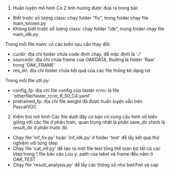 1. Huấn luyện mô hinh
Có 2 tình huóng được đưa ra trong bài:
- Biết trước số lượng class: chạy folder "fix", trong folder chạy file main_known.py
- Không biết trước số lượng class: chạy folder "idk", trong folder chạy file main_idk.py 

Trong mỗi file main: có các biến sau cần thay đổi:
- curdir: địa chỉ folder chứa code định chạy, để mặc định là './'
- sourcedir: địa chỉ chứa frame của OAKDATA, thường là folder 'Raw' trong 'OAK_FRAME' 
- res_dir: địa chỉ folder chứa kết quả của các file thống kê dạng txt

Trong mỗi file util.py:
- config_fp: địa chỉ file config của faster rcnn: là file 'otherfile/faster_rcnn_R_50_C4.yaml'
- pretrained_fp: địa chỉ file weight đã được huấn luyện sẵn trên PascalVOC

2. Kiểm thử mô hình
Các file dưới đây cơ bản có cùng cấu hình về biến giống với các file ở phần train,
quan trọng nhất là phần save_dir chính là result_dir ở phần trước đó 
- Chạy file 'inf_fix.py' hoặc 'inf_idk.py' ở folder 'test' để  lấy kết quả thử  nghiệm với từng step
- Chạy file 'cat_inf.py' để  tạo ra một file test tổng thể toàn bộ tất cả các step trong 1 file báo cáo
Lưu ý: path của label và frame đều nằm ở OAK_TEST
- Chạy file 'result_analysis.py' để  lấy các thông số như bwt/fwt và cap


